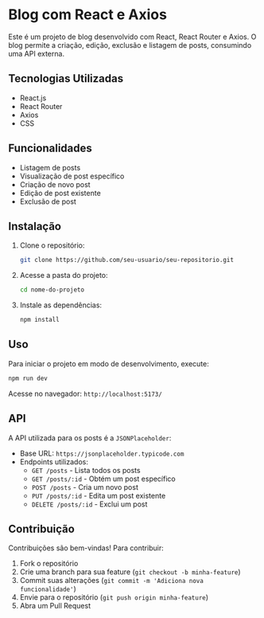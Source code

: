 # Blog com React e Axios

Este é um projeto de blog desenvolvido com React, React Router e Axios. O blog permite a criação, edição, exclusão e listagem de posts, consumindo uma API externa.

## Tecnologias Utilizadas
- React.js
- React Router
- Axios
- CSS

## Funcionalidades
- Listagem de posts
- Visualização de post específico
- Criação de novo post
- Edição de post existente
- Exclusão de post

## Instalação
1. Clone o repositório:
   ```bash
   git clone https://github.com/seu-usuario/seu-repositorio.git
   ```
2. Acesse a pasta do projeto:
   ```bash
   cd nome-do-projeto
   ```
3. Instale as dependências:
   ```bash
   npm install
   ```

## Uso
Para iniciar o projeto em modo de desenvolvimento, execute:
```bash
npm run dev
```

Acesse no navegador: `http://localhost:5173/`

## API
A API utilizada para os posts é a `JSONPlaceholder`:
- Base URL: `https://jsonplaceholder.typicode.com`
- Endpoints utilizados:
  - `GET /posts` - Lista todos os posts
  - `GET /posts/:id` - Obtém um post específico
  - `POST /posts` - Cria um novo post
  - `PUT /posts/:id` - Edita um post existente
  - `DELETE /posts/:id` - Exclui um post

## Contribuição
Contribuições são bem-vindas! Para contribuir:
1. Fork o repositório
2. Crie uma branch para sua feature (`git checkout -b minha-feature`)
3. Commit suas alterações (`git commit -m 'Adiciona nova funcionalidade'`)
4. Envie para o repositório (`git push origin minha-feature`)
5. Abra um Pull Request